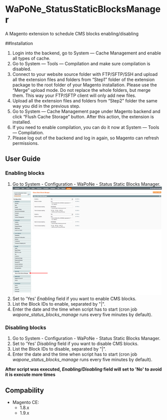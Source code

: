 # WaPoNe_StatusStaticBlocksManager
A Magento extension to schedule CMS blocks enabling/disabling

##Installation

1. Login into the backend, go to System — Cache Management and enable all types of cache.
2. Go to System — Tools — Compilation and make sure compilation is disabled.
3. Connect to your website source folder with FTP/SFTP/SSH and upload all the extension files and folders from “Step1” folder of the extension package to the root folder of your Magento installation.
Please use the “Merge” upload mode. Do not replace the whole folders, but merge them. This way your FTP/SFTP client will only add new files.
4. Upload all the extension files and folders from “Step2” folder the same way you did in the previous step.
5. Go to System — Cache Management page under Magento backend and click “Flush Cache Storage” button. After this action, the extension is installed.
6. If you need to enable compilation, you can do it now at System — Tools — Compilation.
7. Please log out of the backend and log in again, so Magento can refresh permissions.

## User Guide

### Enabling blocks

1. Go to System - Configuration - WaPoNe - Status Static Blocks Manager.
![](doc/images/statusstaticblocksmanager_config.png)
2. Set to 'Yes' *Enabling* field if you want to enable CMS blocks.
3. List the Block IDs to enable, separated by "|".
4. Enter the date and the time when script has to start (cron job *wapone_status_blocks_manage* runs every five minutes by default).

### Disabling blocks

1. Go to System - Configuration - WaPoNe - Status Static Blocks Manager.
2. Set to 'Yes' *Disabling* field if you want to disable CMS blocks.
3. List the Block IDs to disable, separated by "|".
4. Enter the date and the time when script has to start (cron job *wapone_status_blocks_manage* runs every five minutes by default).

**After script was executed, _Enabling/Disabling_ field will set to 'No' to avoid it is execute more times**

## Compability

- Magento CE:
  - 1.8.x
  - 1.9.x
